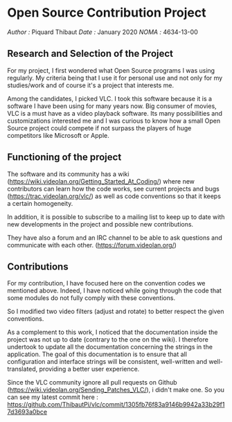 # Open Source Contribution Project
*Author :* Piquard Thibaut
*Date :* January 2020 
*NOMA :* 4634-13-00

## Research and Selection of the Project

For my project, I first wondered what Open Source programs I was using regularly. My criteria being that I use it for personal use and not only for my studies/work and of course it's a project that interests me.

Among the candidates, I picked VLC. I took this software because it is a software I have been using for many years now. Big consumer of movies, VLC is a must have as a video playback software. Its many possibilities and customizations interested me and I was curious to know how a small Open Source project could compete if not surpass the players of huge competitors like Microsoft or Apple.

## Functioning of the project

The software and its community has a wiki (https://wiki.videolan.org/Getting_Started_At_Coding/) where new contributors can learn how the code works, see current projects and bugs (https://trac.videolan.org/vlc/) as well as code conventions so that it keeps a certain homogeneity.

In addition, it is possible to subscribe to a mailing list to keep up to date with new developments in the project and possible new contributions.

They have also a forum and an IRC channel to be able to ask questions and communicate with each other. (https://forum.videolan.org/)


## Contributions

For my contribution, I have focused here on the convention codes we mentioned above. Indeed, I have noticed while going through the code that some modules do not fully comply with these conventions. 

So I modified two video filters (adjust and rotate) to better respect the given conventions.

As a complement to this work, I noticed that the documentation inside the project was not up to date (contrary to the one on the wiki). I therefore undertook to update all the documentation concerning the strings in the application. The goal of this documentation is to ensure that all configuration and interface strings will be consistent, well-written and well-translated, providing a better user experience.

Since the VLC community ignore all pull requests on Github (https://wiki.videolan.org/Sending_Patches_VLC/), i didn't make one.
So you can see my latest commit here : https://github.com/ThibautPi/vlc/commit/1305fb76f83a9146b9942a33b29f17d3693a0bce
